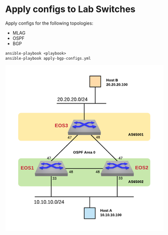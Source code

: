 # Apply configs to Lab Switches

Apply configs for the following topologies:
  - MLAG
  - OSPF
  - BGP
  
```
ansible-playbook <playbook>
ansible-playbook apply-bgp-configs.yml
```

![diagram](network-topology.png)
